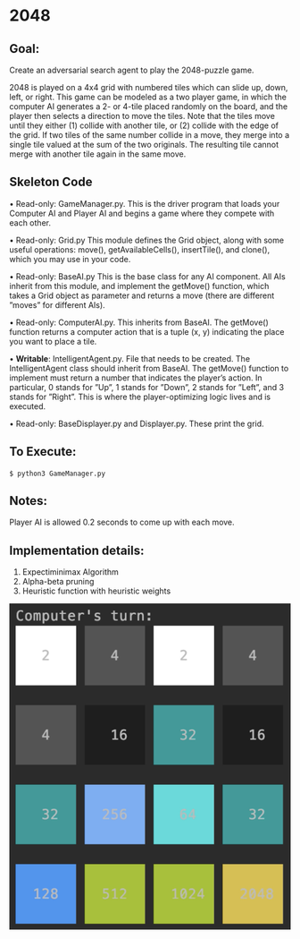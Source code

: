 # 2048

## Goal: 
Create an adversarial search agent to play the 2048-puzzle game.

2048 is played on a 4x4 grid with numbered tiles which can slide up, down, left, or right. This game can be modeled as a two player game, in which the computer AI generates a 2- or 4-tile placed randomly on the board, and the player then selects a direction to move the tiles. Note that the tiles move until they either (1) collide with another tile, or (2) collide with the edge of the grid. If two tiles of the same number collide in a move, they merge into a single tile valued at the sum of the two originals. The resulting tile cannot merge with another tile again in the same move.

## Skeleton Code
• Read-only: GameManager.py. This is the driver program that loads your Computer AI and Player AI and begins a game where they compete with each other.

• Read-only: Grid.py This module defines the Grid object, along with some useful operations: move(), getAvailableCells(), insertTile(), and clone(), which you may use in your code.

• Read-only: BaseAI.py This is the base class for any AI component. All AIs inherit from this module, and implement the getMove() function, which takes a Grid object as parameter and returns a move (there are different ”moves” for different AIs).

• Read-only: ComputerAI.py. This inherits from BaseAI. The getMove() function returns a computer action that is a tuple (x, y) indicating the place you want to place a tile.

• **Writable**: IntelligentAgent.py. File that needs to be created. The IntelligentAgent class should inherit from BaseAI. The getMove() function to implement must return a number that indicates the player’s action. In particular, 0 stands for ”Up”, 1 stands for ”Down”, 2 stands for ”Left”, and 3 stands for ”Right”. This is where the player-optimizing logic lives and is executed.

• Read-only: BaseDisplayer.py and Displayer.py. These print the grid.

## To Execute:
    $ python3 GameManager.py
    
## Notes:
Player AI is allowed 0.2 seconds to come up with each move.

## Implementation details:
1. Expectiminimax Algorithm
2. Alpha-beta pruning
3. Heuristic function with heuristic weights

![Sample run](https://github.com/OlhaMaslova/AI_assignments/blob/master/2048/2048.png)


